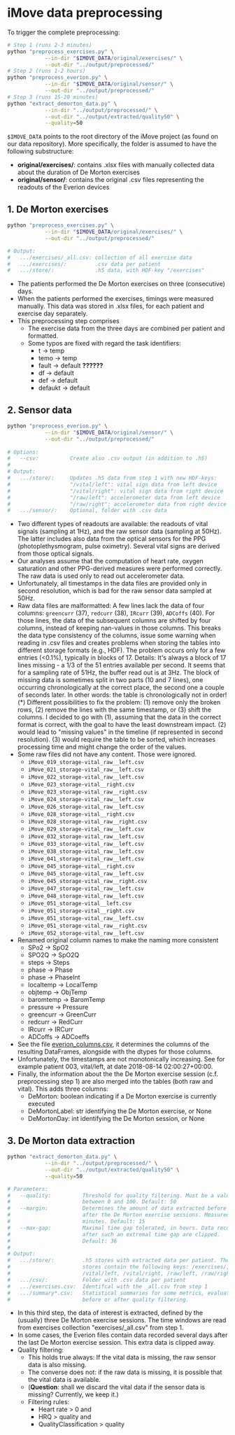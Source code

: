 # iMove data preprocessing

To trigger the complete preprocessing: 

```bash
# Step 1 (runs 2-3 minutes)
python "preprocess_exercises.py" \
            --in-dir "$IMOVE_DATA/original/exercises/" \
            --out-dir "../output/preprocessed/"
# Step 2 (runs 1-2 hours)
python "preprocess_everion.py" \
            --in-dir "$IMOVE_DATA/original/sensor/" \
            --out-dir "../output/preprocessed/"
# Step 3 (runs 15-20 minutes)
python "extract_demorton_data.py" \
            --in-dir "../output/preprocessed/" \
            --out-dir "../output/extracted/quality50" \
            --quality=50
```

<!--
IMOVE_DATA="$DATA_ROOT/wearables/studies/usb-imove"
-->

`$IMOVE_DATA` points to the root directory of the iMove project (as found on our data repository). More specifically, the folder is assumed to have the following substructure:

- **original/exercises/**: contains .xlsx files with manually collected data about the duration of De Morton exercises
- **original/sensor/**: contains the original .csv files representing the readouts of the Everion devices




## 1. De Morton exercises

```bash
python "preprocess_exercises.py" \
            --in-dir "$IMOVE_DATA/original/exercises/" \
            --out-dir "../output/preprocessed/"

# Output:
#   .../exercises/_all.csv: collection of all exercise data
#   .../exercises/:         .csv data per patient
#   .../store/:             .h5 data, with HDF-key "/exercises"
```

- The patients performed the De Morton exercises on three (consecutive) days.
- When the patients performed the exercises, timings were measured manually. This data was stored in .xlsx files, for each patient and exercise day separately.
- This preprocessing step comprises
    - The exercise data from the three days are combined per patient and formatted.
    - Some typos are fixed with regard the task identifiers:
        - t → temp
        - temo → temp
        - fault → default **??????**
        - df → default
        - def → default
        - defaukt → default



## 2. Sensor data

```bash
python "preprocess_everion.py" \
            --in-dir "$IMOVE_DATA/original/sensor/" \
            --out-dir "../output/preprocessed/"
  
# Options:
#   --csv:          Create also .csv output (in addition to .h5)
#
# Output:
#   .../store/:     Updates .h5 data from step 1 with new HDF-keys:
#                   "/vital/left": vital sign data from left device
#                   "/vital/right": vital sign data from right device
#                   "/raw/left": accelerometer data from left device
#                   "/raw/right": accelerometer data from right device
#   .../sensor/:    Optional, folder with .csv data
```

- Two different types of readouts are available: the readouts of vital signals (sampling at 1Hz), and the raw sensor data (sampling at 50Hz). The latter includes also data from the optical sensors for the PPG (photoplethysmogram, pulse oximetry). Several vital signs are derived from those optical signals.
- Our analyses assume that the computation of heart rate, oxygen saturation and other PPG-derived measures were performed correctly. The raw data is used only to read out accelerometer data.
- Unfortunately, all timestamps in the data files are provided only in second resolution, which is bad for the raw sensor data sampled at 50Hz.
- Raw data files are malformatted: A few lines lack the data of four columns: `greencurr` (37), `redcurr` (38), `IRcurr` (39), `ADCoffs` (40). For those lines, the data of the subsequent columns are shifted by four columns, instead of keeping nan-values in those columns. This breaks the data type consistency of the columns, issue some warning when reading in .csv files and creates problems when storing the tables into different storage formats (e.g., HDF). The problem occurs only for a few entries (<0.1%), typically in blocks of 17.
Details: It's always a block of 17 lines missing - a 1/3 of the 51 entries available per second. It seems that for a sampling rate of 51Hz, the buffer read out is at 3Hz. The block of missing data is sometimes split in two parts (10 and 7 lines), one occurring chronologically at the correct place, the second one a couple of seconds later. In other words: the table is chronologically not in order! (*)
Different possibilities to fix the problem: (1) remove only the broken rows, (2) remove the lines with the same timestamp, or (3) shift the columns.
I decided to go with (1), assuming that the data in the correct format is correct, with the goal to have the least downstream impact. (2) would lead to "missing values" in the timeline (if represented in second resolution). (3) would require the table to be sorted, which increases processing time and might change the order of the values.
- Some raw files did not have any content. Those were ignored.
    - `iMove_019_storage-vital_raw__left.csv`
    - `iMove_021_storage-vital_raw__left.csv`
    - `iMove_022_storage-vital_raw__left.csv`
    - `iMove_023_storage-vital__right.csv`
    - `iMove_023_storage-vital_raw__right.csv`
    - `iMove_024_storage-vital_raw__left.csv`
    - `iMove_026_storage-vital_raw__left.csv`
    - `iMove_028_storage-vital__right.csv`
    - `iMove_028_storage-vital_raw__right.csv`
    - `iMove_029_storage-vital_raw__left.csv`
    - `iMove_032_storage-vital_raw__left.csv`
    - `iMove_033_storage-vital_raw__left.csv`
    - `iMove_038_storage-vital_raw__left.csv`
    - `iMove_041_storage-vital_raw__left.csv`
    - `iMove_045_storage-vital__right.csv`
    - `iMove_045_storage-vital_raw__left.csv`
    - `iMove_045_storage-vital_raw__right.csv`
    - `iMove_047_storage-vital_raw__left.csv`
    - `iMove_048_storage-vital_raw__left.csv`
    - `iMove_051_storage-vital__left.csv`
    - `iMove_051_storage-vital__right.csv`
    - `iMove_051_storage-vital_raw__left.csv`
    - `iMove_051_storage-vital_raw__right.csv`
    - `iMove_052_storage-vital_raw__left.csv`
- Renamed original column names to make the naming more consistent
    - SPo2 → SpO2
    - SPO2Q → SpO2Q
    - steps → Steps
    - phase → Phase
    - phase → PhaseInt
    - localtemp → LocalTemp
    - objtemp → ObjTemp
    - baromtemp → BaromTemp
    - pressure → Pressure
    - greencurr → GreenCurr
    - redcurr → RedCurr
    - IRcurr → IRCurr
    - ADCoffs → ADCoeffs
- See the file [everion_columns.csv](https://github.com/hirsch-lab/mhealth/blob/feature/imove_processing/studies/imove/preprocessing/everion_columns.csv), it determines the columns of the resulting DataFrames, alongside with the dtypes for those columns.
- Unfortunately, the timestamps are not monotonically increasing. See for example patient 003, vital/left, at date 2018-08-14 02:00:27+00:00. 
- Finally, the information about the the De Morton exercise session (c.f. preprocessing step 1) are also merged into the tables (both raw and vital). This adds three columns: 
    - DeMorton: boolean indicating if a De Morton exercise is currently executed
    - DeMortonLabel: str identifying the De Morton exercise, or None
    - DeMortonDay: int identifying the De Morton session, or None

## 3. De Morton data extraction

```bash
python "extract_demorton_data.py" \
            --in-dir "../output/preprocessed/" \
            --out-dir "../output/extracted/quality50" \
            --quality=50

# Parameters:
#   --quality:          Threshold for quality filtering. Must be a value 
#                       between 0 and 100. Default: 50
#   --margin:           Determines the amount of data extracted before and
#                       after the De Morton exercise sessions. Measured in 
#                       minutes. Default: 15 
#   --max-gap:          Maximal time gap tolerated, in hours. Data recorded
#                       after such an extremal time gap are clipped. 
#                       Default: 36
#
# Output:
#   .../store/:         .h5 stores with extracted data per patient. The 
#                       stores contain the following keys: /exercises/, 
#                       /vital/left, /vital/right, /raw/left, /raw/right
#   .../csv/:           Folder with .csv data per patient
#   .../exercises.csv:  Identifcal with the _all.csv from step 1
#   .../summary*.csv:   Statistical summaries for some metrics, evaluated
#                       before or after quality filtering.

```

- In this third step, the data of interest is extracted, defined by the (usually) three De Morton exercise sessions. The time windows are read from exercises collection "exercises/_all.csv" from step 1.
- In some cases, the Everion files contain data recorded several days after the last De Morton exercise session. This extra data is clipped away.
- Quality filtering:
    - This holds true always: If the vital data is missing, the raw sensor data is also missing.
    - The converse does not: if the raw data is missing, it is possible that the vital data is available.
    - (**Question**: shall we discard the vital data if the sensor data is missing? Currently, we keep it.)
    - Filtering rules: 
        - Heart rate > 0 and 
        - HRQ > quality and 
        - QualityClassification > quality

